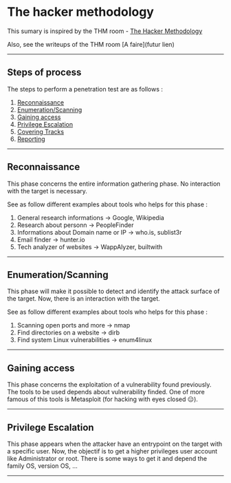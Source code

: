 # The hacker methodology

This sumary is inspired by the THM room - [The Hacker Methodology](https://tryhackme.com/room/hackermethodology)

Also, see the writeups of the THM room [A faire](futur lien)

---

## Steps of process

The steps to perform a penetration test are as follows :

1. [Reconnaissance](https://github.com/NG3IT/Sec/blob/main/00%20-%20Methodology.md#reconnaissance)
2. [Enumeration/Scanning](https://github.com/NG3IT/Sec/blob/main/00%20-%20Methodology.md#enumerationscanning)
3. [Gaining access](https://github.com/NG3IT/Sec/blob/main/00%20-%20Methodology.md#exploitation)
4. [Privilege Escalation](https://github.com/NG3IT/Sec/blob/main/00%20-%20Methodology.md#reconnaissance)
5. [Covering Tracks](https://github.com/NG3IT/Sec/blob/main/00%20-%20Methodology.md#reconnaissance)
6. [Reporting](https://github.com/NG3IT/Sec/blob/main/00%20-%20Methodology.md#reconnaissance)

---

## Reconnaissance

This phase concerns the entire information gathering phase. No interaction with the target is necessary.

See as follow different examples about tools who helps for this phase :

1. General research informations -> Google, Wikipedia
2. Research about personn -> PeopleFinder
3. Informations about Domain name or IP -> who.is, sublist3r
4. Email finder -> hunter.io
5. Tech analyzer of websites -> WappAlyzer, builtwith

---

## Enumeration/Scanning

This phase will make it possible to detect and identify the attack surface of the target. Now, there is an interaction with the target.

See as follow different examples about tools who helps for this phase :

1. Scanning open ports and more -> nmap
2. Find directories on a website -> dirb
3. Find system Linux vulnerabilities -> enum4linux

---

## Gaining access

This phase concerns the exploitation of a vulnerability found previously. The tools to be used depends about vulnerability finded. One of more famous of this tools is Metasploit (for hacking with eyes closed :expressionless:).

---

## Privilege Escalation

This phase appears when the attacker have an entrypoint on the target with a specific user. Now, the objectif is to get a higher privileges user account like Administrator or root. There is some ways to get it and depend the family OS, version OS, ...

---
